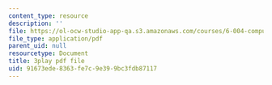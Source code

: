 ```yaml
---
content_type: resource
description: ''
file: https://ol-ocw-studio-app-qa.s3.amazonaws.com/courses/6-004-computation-structures-spring-2017/91673ede8363fe7c9e399bc3fdb87117_swdDzsfFflo.pdf
file_type: application/pdf
parent_uid: null
resourcetype: Document
title: 3play pdf file
uid: 91673ede-8363-fe7c-9e39-9bc3fdb87117
---
```

